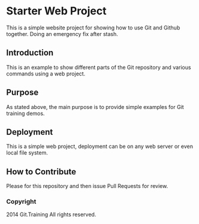 # Starter Web Project

This is a simple website project for showing how to use Git and Github together. Doing an emergency fix after stash.

## Introduction

This is an example to show different parts of the Git repository and various commands using a web project.

## Purpose

As stated above, the main purpose is to provide simple examples for Git training demos.

## Deployment

This is a simple web project, deployment can be on any web server or even local file system. 

## How to Contribute

Please for this repository and then issue Pull Requests for review.

### Copyright

2014 Git.Training All rights reserved.